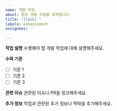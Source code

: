 ```yaml
---
name: 개발 작업
about: 특정 개발 작업을 추적합니다.
title: "[task] "
labels: enhancement
assignees: ''

---
```


**작업 설명**
수행해야 할 개발 작업에 대해 설명해주세요.

**수락 기준**
- [ ] 기준 1
- [ ] 기준 2
- [ ] 기준 3

**관련 이슈**
관련된 이슈나 PR을 링크해주세요.

**추가 정보**
작업과 관련된 추가 정보나 맥락을 추가해주세요.


